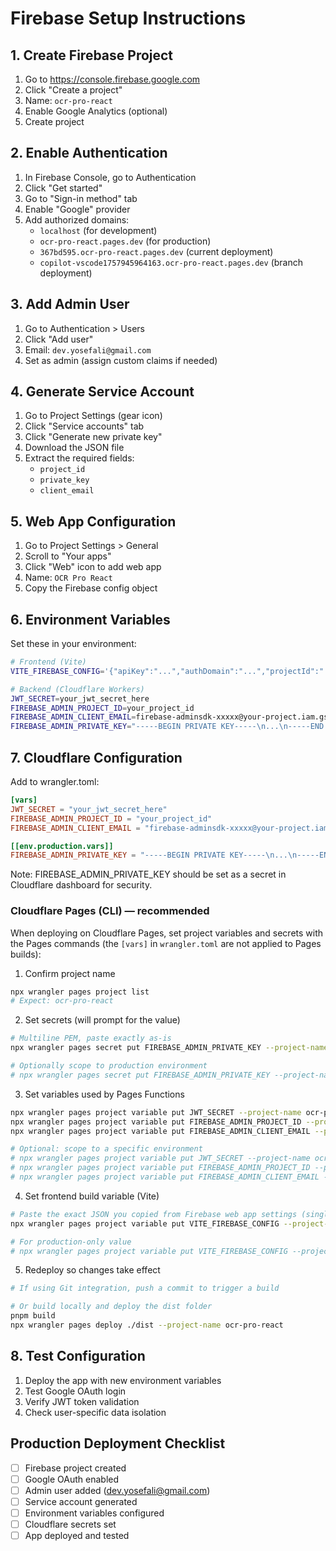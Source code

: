 # Firebase Setup Instructions

## 1. Create Firebase Project

1. Go to https://console.firebase.google.com
2. Click "Create a project"
3. Name: `ocr-pro-react`
4. Enable Google Analytics (optional)
5. Create project

## 2. Enable Authentication

1. In Firebase Console, go to Authentication
2. Click "Get started"
3. Go to "Sign-in method" tab
4. Enable "Google" provider
5. Add authorized domains:
   - `localhost` (for development)
   - `ocr-pro-react.pages.dev` (for production)
   - `367bd595.ocr-pro-react.pages.dev` (current deployment)
   - `copilot-vscode1757945964163.ocr-pro-react.pages.dev` (branch deployment)

## 3. Add Admin User

1. Go to Authentication > Users
2. Click "Add user"
3. Email: `dev.yosefali@gmail.com`
4. Set as admin (assign custom claims if needed)

## 4. Generate Service Account

1. Go to Project Settings (gear icon)
2. Click "Service accounts" tab
3. Click "Generate new private key"
4. Download the JSON file
5. Extract the required fields:
   - `project_id`
   - `private_key` 
   - `client_email`

## 5. Web App Configuration

1. Go to Project Settings > General
2. Scroll to "Your apps"
3. Click "Web" icon to add web app
4. Name: `OCR Pro React`
5. Copy the Firebase config object

## 6. Environment Variables

Set these in your environment:

```bash
# Frontend (Vite)
VITE_FIREBASE_CONFIG='{"apiKey":"...","authDomain":"...","projectId":"...","storageBucket":"...","messagingSenderId":"...","appId":"..."}'

# Backend (Cloudflare Workers)
JWT_SECRET=your_jwt_secret_here
FIREBASE_ADMIN_PROJECT_ID=your_project_id
FIREBASE_ADMIN_CLIENT_EMAIL=firebase-adminsdk-xxxxx@your-project.iam.gserviceaccount.com
FIREBASE_ADMIN_PRIVATE_KEY="-----BEGIN PRIVATE KEY-----\n...\n-----END PRIVATE KEY-----\n"
```

## 7. Cloudflare Configuration

Add to wrangler.toml:

```toml
[vars]
JWT_SECRET = "your_jwt_secret_here"
FIREBASE_ADMIN_PROJECT_ID = "your_project_id"
FIREBASE_ADMIN_CLIENT_EMAIL = "firebase-adminsdk-xxxxx@your-project.iam.gserviceaccount.com"

[[env.production.vars]]
FIREBASE_ADMIN_PRIVATE_KEY = "-----BEGIN PRIVATE KEY-----\n...\n-----END PRIVATE KEY-----\n"
```

Note: FIREBASE_ADMIN_PRIVATE_KEY should be set as a secret in Cloudflare dashboard for security.

### Cloudflare Pages (CLI) — recommended

When deploying on Cloudflare Pages, set project variables and secrets with the Pages commands (the `[vars]` in `wrangler.toml` are not applied to Pages builds):

1) Confirm project name

```bash
npx wrangler pages project list
# Expect: ocr-pro-react
```

2) Set secrets (will prompt for the value)

```bash
# Multiline PEM, paste exactly as-is
npx wrangler pages secret put FIREBASE_ADMIN_PRIVATE_KEY --project-name ocr-pro-react

# Optionally scope to production environment
# npx wrangler pages secret put FIREBASE_ADMIN_PRIVATE_KEY --project-name ocr-pro-react --environment production
```

3) Set variables used by Pages Functions

```bash
npx wrangler pages project variable put JWT_SECRET --project-name ocr-pro-react
npx wrangler pages project variable put FIREBASE_ADMIN_PROJECT_ID --project-name ocr-pro-react
npx wrangler pages project variable put FIREBASE_ADMIN_CLIENT_EMAIL --project-name ocr-pro-react

# Optional: scope to a specific environment
# npx wrangler pages project variable put JWT_SECRET --project-name ocr-pro-react --environment production
# npx wrangler pages project variable put FIREBASE_ADMIN_PROJECT_ID --project-name ocr-pro-react --environment production
# npx wrangler pages project variable put FIREBASE_ADMIN_CLIENT_EMAIL --project-name ocr-pro-react --environment production
```

4) Set frontend build variable (Vite)

```bash
# Paste the exact JSON you copied from Firebase web app settings (single line)
npx wrangler pages project variable put VITE_FIREBASE_CONFIG --project-name ocr-pro-react

# For production-only value
# npx wrangler pages project variable put VITE_FIREBASE_CONFIG --project-name ocr-pro-react --environment production
```

5) Redeploy so changes take effect

```bash
# If using Git integration, push a commit to trigger a build

# Or build locally and deploy the dist folder
pnpm build
npx wrangler pages deploy ./dist --project-name ocr-pro-react
```

## 8. Test Configuration

1. Deploy the app with new environment variables
2. Test Google OAuth login
3. Verify JWT token validation
4. Check user-specific data isolation

## Production Deployment Checklist

- [ ] Firebase project created
- [ ] Google OAuth enabled
- [ ] Admin user added (dev.yosefali@gmail.com)
- [ ] Service account generated
- [ ] Environment variables configured
- [ ] Cloudflare secrets set
- [ ] App deployed and tested